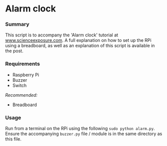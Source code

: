 # Alarm clock

### Summary
This script is to accompany the 'Alarm clock' tutorial at www.scienceexposure.com. A full explanation on how to set up the RPi using a breadboard, as well as an explanation of this script is available in the post.

### Requirements
- Raspberry Pi
- Buzzer
- Switch

_Recommended:_
- Breadboard

### Usage
Run from a terminal on the RPi using the following `sudo python alarm.py`. Ensure the accompanying `buzzer.py` file / module is in the same directory as this file.
